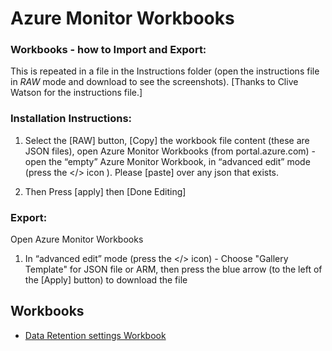 # Azure Monitor Workbooks
 
 
### Workbooks - how to Import and Export:

This is repeated in a file in the Instructions folder (open the instructions file in *RAW* mode and download to see the screenshots). [Thanks to Clive Watson for the instructions file.]

### Installation Instructions:
 
1. Select the [RAW] button, [Copy] the workbook file content (these are JSON files),  open Azure Monitor Workbooks (from portal.azure.com) - open the “empty” Azure Monitor Workbook, in “advanced edit” mode (press the </> icon ).  Please [paste] over any json that exists.   

2. Then Press [apply] then [Done Editing]

### Export:

Open Azure Monitor Workbooks

1. In “advanced edit” mode (press the </> icon) - Choose "Gallery Template" for JSON file or ARM, then press the blue arrow (to the left of the [Apply] button) to download the file


## Workbooks ##
<ul>
  <li><a href=https://github.com/paulfcollins/public-workbooks/tree/master/v1.0>Data Retention settings Workbook</a></li>
</ul>
